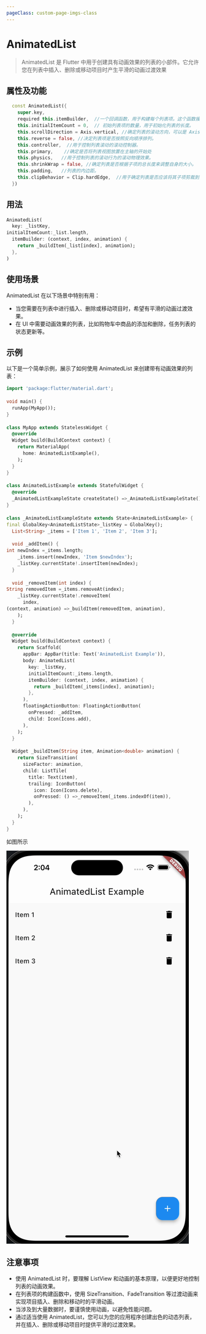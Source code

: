 ```yaml
---
pageClass: custom-page-imgs-class
---
```

# AnimatedList

> AnimatedList 是 Flutter 中用于创建具有动画效果的列表的小部件。它允许您在列表中插入、删除或移动项目时产生平滑的动画过渡效果

## 属性及功能

```dart
  const AnimatedList({
    super.key,
    required this.itemBuilder,  //一个回调函数，用于构建每个列表项。这个函数接收三个参数：上下文、索引和插值动画。通过使用插值动画，可以为每个列表项创建平滑的动画效果。
    this.initialItemCount = 0,  // 初始列表项的数量，用于初始化列表的长度。
    this.scrollDirection = Axis.vertical, //确定列表的滚动方向，可以是 Axis.vertical 或 Axis.horizontal。
    this.reverse = false, //决定列表项是否按照反向顺序排列。
    this.controller,  //用于控制列表滚动的滚动控制器。 
    this.primary,    //确定是否将列表视图放置在主轴的开始处
    this.physics,   //用于控制列表的滚动行为的滚动物理效果。
    this.shrinkWrap = false, //确定列表是否根据子项的总长度来调整自身的大小。
    this.padding,   //列表的内边距。
    this.clipBehavior = Clip.hardEdge,  //用于确定列表是否应该将其子项剪裁到其边界。
  })
```

## 用法

```dart
AnimatedList(
  key: _listKey,
initialItemCount:_list.length,
  itemBuilder: (context, index, animation) {
    return _buildItem(_list[index], animation);
  },
)
```

## 使用场景

AnimatedList 在以下场景中特别有用：

- 当您需要在列表中进行插入、删除或移动项目时，希望有平滑的动画过渡效果。
- 在 UI 中需要动画效果的列表，比如购物车中商品的添加和删除，任务列表的状态更新等。

## 示例

以下是一个简单示例，展示了如何使用 AnimatedList 来创建带有动画效果的列表：

```dart
import 'package:flutter/material.dart';

void main() {
  runApp(MyApp());
}

class MyApp extends StatelessWidget {
  @override
  Widget build(BuildContext context) {
    return MaterialApp(
      home: AnimatedListExample(),
    );
  }
}

class AnimatedListExample extends StatefulWidget {
  @override
  _AnimatedListExampleState createState() =>_AnimatedListExampleState();
}

class _AnimatedListExampleState extends State<AnimatedListExample> {
final GlobalKey<AnimatedListState>_listKey = GlobalKey();
  List<String> _items = ['Item 1', 'Item 2', 'Item 3'];

  void _addItem() {
int newIndex =_items.length;
    _items.insert(newIndex, 'Item $newIndex');
    _listKey.currentState!.insertItem(newIndex);
  }

  void _removeItem(int index) {
String removedItem =_items.removeAt(index);
    _listKey.currentState!.removeItem(
      index,
(context, animation) =>_buildItem(removedItem, animation),
    );
  }

  @override
  Widget build(BuildContext context) {
    return Scaffold(
      appBar: AppBar(title: Text('AnimatedList Example')),
      body: AnimatedList(
        key: _listKey,
        initialItemCount:_items.length,
        itemBuilder: (context, index, animation) {
          return _buildItem(_items[index], animation);
        },
      ),
      floatingActionButton: FloatingActionButton(
        onPressed: _addItem,
        child: Icon(Icons.add),
      ),
    );
  }

  Widget _buildItem(String item, Animation<double> animation) {
    return SizeTransition(
      sizeFactor: animation,
      child: ListTile(
        title: Text(item),
        trailing: IconButton(
          icon: Icon(Icons.delete),
          onPressed: () =>_removeItem(_items.indexOf(item)),
        ),
      ),
    );
  }
}
```

如图所示

![AnimatedList](./imgs/AnimatedList.gif)

## 注意事项

- 使用 AnimatedList 时，要理解 ListView 和动画的基本原理，以便更好地控制列表的动画效果。
- 在列表项的构建函数中，使用 SizeTransition、FadeTransition 等过渡动画来实现项目插入、删除和移动时的平滑动画。
- 当涉及到大量数据时，要谨慎使用动画，以避免性能问题。
- 通过适当使用 AnimatedList，您可以为您的应用程序创建出色的动态列表，并在插入、删除或移动项目时提供平滑的过渡效果。
